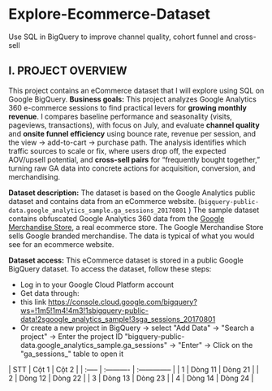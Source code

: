# Explore-Ecommerce-Dataset
Use SQL in BigQuery to improve channel quality, cohort funnel and cross-sell
## I. PROJECT OVERVIEW
This project contains an eCommerce dataset that I will explore using SQL on Google BigQuery. 
**Business goals:** 
This project analyzes Google Analytics 360 e-commerce sessions to find practical levers for **growing monthly revenue**. I compares baseline performance and seasonality (visits, pageviews, transactions), with focus on July, and evaluate **channel quality** and **onsite funnel efficiency** using bounce rate, revenue per session, and the view → add-to-cart → purchase path. The analysis identifies which traffic sources to scale or fix, where users drop off, the expected AOV/upsell potential, and **cross-sell pairs** for “frequently bought together,” turning raw GA data into concrete actions for acquisition, conversion, and merchandising.

**Dataset description:** 
The dataset is based on the Google Analytics public dataset and contains data from an eCommerce website. (`bigquery-public-data.google_analytics_sample.ga_sessions_20170801` )
The sample dataset contains obfuscated Google Analytics 360 data from the [Google Merchandise Store](https://www.googlemerchandisestore.com/shop.axd/Home?utm_source=Partners&utm_medium=affiliate&utm_campaign=Data%20Share%20Promo), a real ecommerce store. The Google Merchandise Store sells Google branded merchandise. The data is typical of what you would see for an ecommerce website. 

**Dataset access:**
This eCommerce dataset is stored in a public Google BigQuery dataset. To access the dataset, follow these steps:
- Log in to your Google Cloud Platform account
- Get data through:
-  this link https://console.cloud.google.com/bigquery?ws=!1m5!1m4!4m3!1sbigquery-public-data!2sgoogle_analytics_sample!3sga_sessions_20170801
-  Or create a new project in BigQuery -> select "Add Data" -> "Search a project" -> Enter the project ID "bigquery-public-data.google_analytics_sample.ga_sessions" -> "Enter" -> Click on the "ga_sessions_" table to open it

  
| STT | Cột 1 | Cột 2 |
| :—– | :———- | :————– |
| 1 | Dòng 11 | Dòng 21 |
| 2 | Dòng 12 | Dòng 22 |
| 3 | Dòng 13 | Dòng 23 |
| 4 | Dòng 14 | Dòng 24 |
